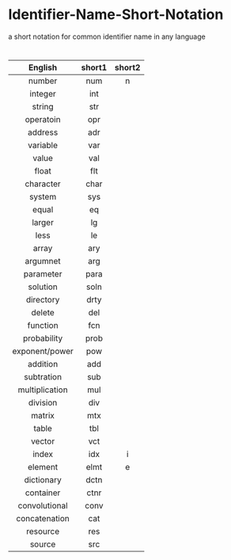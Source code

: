 # Identifier-Name-Short-Notation
a short notation for common identifier name in any language

# 
 English        | short1| short2 |
|:-------------:|:-------------:|:-----:|
|number	| num | n |
|integer|	int|
|string	|str
|operatoin	|opr
|address	|adr
|variable	|var
|value	|val
|float	|flt
|character	|char
|system	|sys
|equal	|eq
|larger	|lg
|less	|le
|array	|ary
|argumnet	|arg
|parameter	|para
|solution	|soln
|directory	|drty
|delete	|del
|function	|fcn
|probability	|prob
|exponent/power|	pow
|addition	|add
|subtration	|sub
|multiplication	|mul
|division	|div
|matrix	|mtx
|table	|tbl
|vector	|vct
|index	|idx | i
|element	|elmt| e
|dictionary	|dctn
|container	|ctnr
|convolutional	|conv
|concatenation	|cat
|resource	|res
|source	|src
